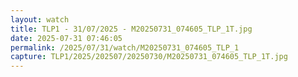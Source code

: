 ```yaml
---
layout: watch
title: TLP1 - 31/07/2025 - M20250731_074605_TLP_1T.jpg
date: 2025-07-31 07:46:05
permalink: /2025/07/31/watch/M20250731_074605_TLP_1
capture: TLP1/2025/202507/20250730/M20250731_074605_TLP_1T.jpg
---
```

